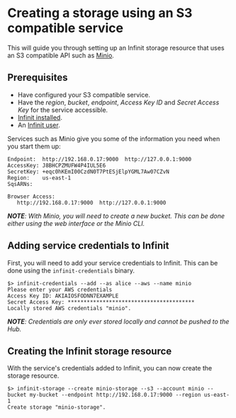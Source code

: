 Creating a storage using an S3 compatible service
=================================================

This will guide you through setting up an Infinit storage resource that uses an S3 compatible API such as [Minio](https://www.minio.io).

Prerequisites
-------------

- Have configured your S3 compatible service.
- Have the *region*, *bucket*, *endpoint*, *Access Key ID* and *Secret Access Key* for the service accessible.
- <a href="${route('doc_get_started')}">Infinit installed</a>.
- An <a href="${route('doc_reference')}#user">Infinit user</a>.

Services such as Minio give you some of the information you need when you start them up:

```
Endpoint:  http://192.168.0.17:9000  http://127.0.0.1:9000
AccessKey: J8BHCPZMUFW4P4IUL5E6
SecretKey: +eqc0hKEmI00CzdN0T7PtESjElpYGML7Aw07CZvN
Region:    us-east-1
SqsARNs:

Browser Access:
   http://192.168.0.17:9000  http://127.0.0.1:9000
```

_**NOTE**: With Minio, you will need to create a new bucket. This can be done either using the web interface or the Minio CLI._

Adding service credentials to Infinit
-------------------------------------

First, you will need to add your service credentials to Infinit. This can be done using the `infinit-credentials` binary.

```
$> infinit-credentials --add --as alice --aws --name minio
Please enter your AWS credentials
Access Key ID: AKIAIOSFODNN7EXAMPLE
Secret Access Key: ****************************************
Locally stored AWS credentials "minio".
```
_**NOTE**: Credentials are only ever stored locally and cannot be pushed to the Hub._

Creating the Infinit storage resource
-------------------------------------

With the service's credentials added to Infinit, you can now create the storage resource.

```
$> infinit-storage --create minio-storage --s3 --account minio --bucket my-bucket --endpoint http://192.168.0.17:9000 --region us-east-1
Create storage "minio-storage".
```
